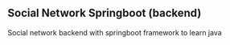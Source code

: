 ## Social Network Springboot (backend) ##

Social network backend with springboot framework to learn java
